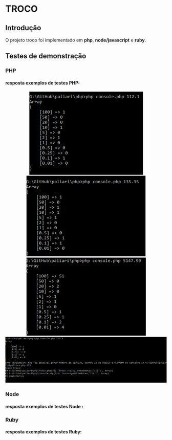 # TROCO

## Introdução

O projeto troco foi implementado em **php**, **node/javascript** e **ruby**.

## Testes de demonstração


### PHP


####  resposta exemplos de testes PHP:

<p align="center">
  <img src="/resultados/php/1.png" />
  <img src="/resultados/php/2.png" />
  <img src="/resultados/php/3.png" />
  <img src="/resultados/php/4.png" />
</p>
    

### Node

#### resposta exemplos de testes Node :


    

### Ruby


#### resposta exemplos de testes Ruby:

   
